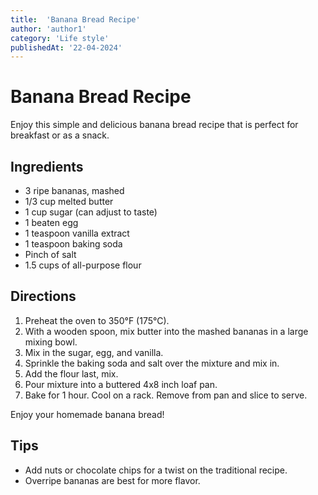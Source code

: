 ```yaml
---
title:  'Banana Bread Recipe'
author: 'author1'
category: 'Life style'
publishedAt: '22-04-2024'
---
```

# Banana Bread Recipe

Enjoy this simple and delicious banana bread recipe that is perfect for breakfast or as a snack.

## Ingredients

- 3 ripe bananas, mashed
- 1/3 cup melted butter
- 1 cup sugar (can adjust to taste)
- 1 beaten egg
- 1 teaspoon vanilla extract
- 1 teaspoon baking soda
- Pinch of salt
- 1.5 cups of all-purpose flour

## Directions

1. Preheat the oven to 350°F (175°C).
2. With a wooden spoon, mix butter into the mashed bananas in a large mixing bowl.
3. Mix in the sugar, egg, and vanilla.
4. Sprinkle the baking soda and salt over the mixture and mix in.
5. Add the flour last, mix.
6. Pour mixture into a buttered 4x8 inch loaf pan.
7. Bake for 1 hour. Cool on a rack. Remove from pan and slice to serve.

Enjoy your homemade banana bread!

## Tips

- Add nuts or chocolate chips for a twist on the traditional recipe.
- Overripe bananas are best for more flavor.
